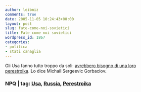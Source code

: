 ```yaml
---
author: leibniz
comments: true
date: 2005-11-05 10:24:43+00:00
layout: post
slug: fate-come-noi-sovietici
title: Fate come noi sovietici
wordpress_id: 1867
categories:
- politica
- stati canaglia
---
```


Gli Usa fanno tutto troppo da soli: [avrebbero bisogno di una loro perestroika](http://www.digitalnpq.org/archive/2005_fall/05_gorbachev.html). Lo dice Michail Sergeevic Gorbaciov.   
 

### NPQ | tag: [Usa](http://www.technorati.com/tags/Usa), [Russia](http://www.technorati.com/tags/Russia), [Perestroika](http://www.technorati.com/tags/Perestroika)
